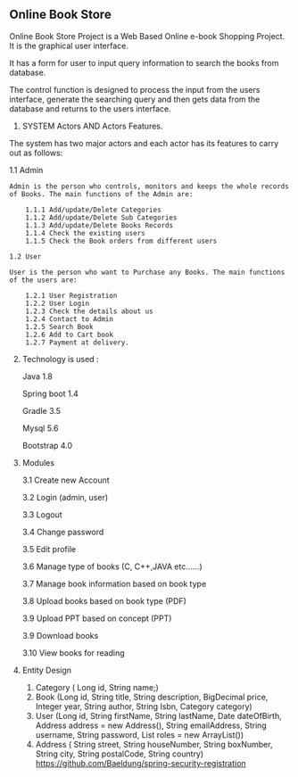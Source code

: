 Online Book Store
-----------------------------
Online Book Store Project is a Web Based Online e-book Shopping Project. It is the graphical user interface.

It has a form for user to input query information to search the books from database.

The control function is designed to process the input from the users interface, generate the searching query and then gets data from the database and returns to the users interface.

1. SYSTEM Actors AND Actors Features.

The system has two major actors and each actor has its features to carry out as follows:

1.1 Admin
		
    Admin is the person who controls, monitors and keeps the whole records of Books. The main functions of the Admin are:

		1.1.1 Add/update/Delete Categories
		1.1.2 Add/update/Delete Sub Categories
		1.1.3 Add/update/Delete Books Records
		1.1.4 Check the existing users
		1.1.5 Check the Book orders from different users
		
	1.2 User
		
    User is the person who want to Purchase any Books. The main functions of the users are:

		1.2.1 User Registration
		1.2.2 User Login
		1.2.3 Check the details about us
		1.2.4 Contact to Admin
		1.2.5 Search Book
		1.2.6 Add to Cart book
		1.2.7 Payment at delivery.

2. Technology is used :
	
	Java 1.8
  
	Spring boot 1.4
  
	Gradle 3.5
  
	Mysql 5.6
  
	Bootstrap 4.0

3. Modules

	3.1 Create new Account
  
	3.2 Login (admin, user)
  
	3.3 Logout
  
	3.4 Change password
  
	3.5 Edit profile
  
	3.6 Manage type of books (C, C++,JAVA etc......)
  
	3.7 Manage book information based on book type
  
	3.8 Upload books based on book type (PDF)
  
	3.9 Upload PPT based on concept (PPT)
  
	3.9 Download books
  
	3.10 View books for reading

4. Entity Design

	1. Category ( Long id, String name;)
	2. Book	(Long id, String title, String description, BigDecimal price, Integer year, String author, String Isbn, Category category)
	3. User (Long id, String firstName, String lastName, Date dateOfBirth, Address address = new Address(), String emailAddress, String username, String password, List<Role> roles = new ArrayList<Role>())
	4. Address ( String street, String houseNumber, String boxNumber, String city, String postalCode, String country)
https://github.com/Baeldung/spring-security-registration